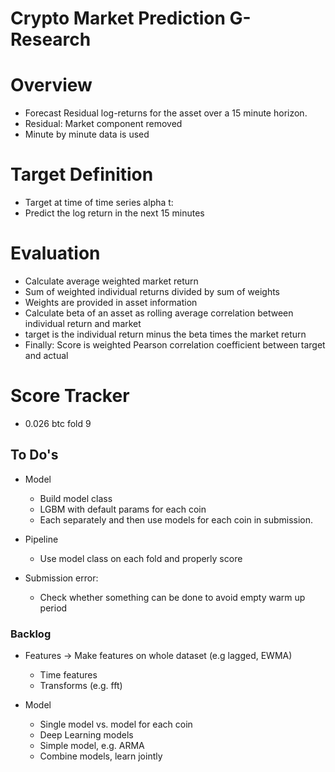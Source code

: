 # Crypto Market Prediction G-Research

# Overview
- Forecast Residual log-returns for the asset over a 15 minute horizon.
- Residual: Market component removed
- Minute by minute data is used

# Target Definition
- Target at time of time series alpha t:
- Predict the log return in the next 15 minutes

# Evaluation
- Calculate average weighted market return
- Sum of weighted individual returns divided by sum of weights
- Weights are provided in asset information
- Calculate beta of an asset as rolling average correlation between individual return and market
- target is the individual return minus the beta times the market return
- Finally: Score is weighted Pearson correlation coefficient between target and actual

# Score Tracker
- 0.026 btc fold 9

## To Do's
- Model
  - Build model class
  - LGBM with default params for each coin
  - Each separately and then use models for each coin in submission.

- Pipeline
  - Use model class on each fold and properly score
  
- Submission error:
  - Check whether something can be done to avoid empty warm up period

### Backlog
- Features -> Make features on whole dataset (e.g lagged, EWMA)
  - Time features
  - Transforms (e.g. fft)

- Model
  - Single model vs. model for each coin
  - Deep Learning models
  - Simple model, e.g. ARMA
  - Combine models, learn jointly
